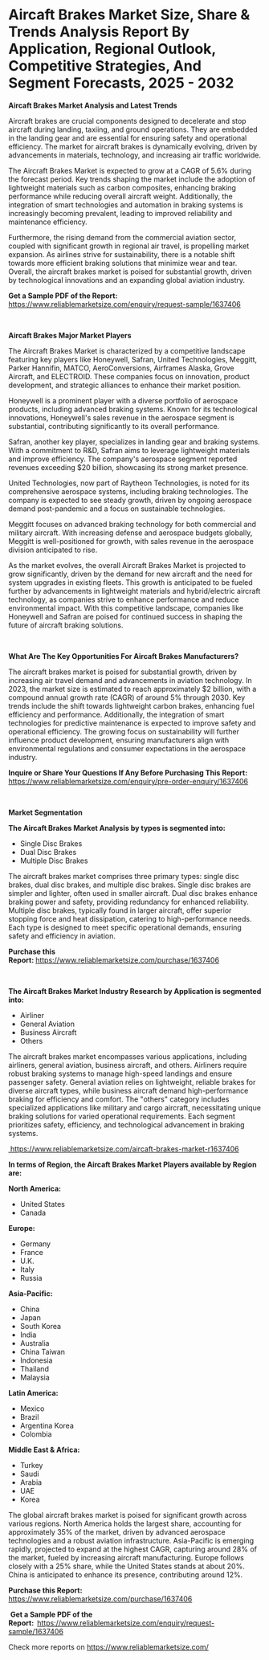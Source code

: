 <p><h1>Aircaft Brakes Market Size, Share & Trends Analysis Report By Application, Regional Outlook, Competitive Strategies, And Segment Forecasts, 2025 - 2032</h1></p><p><strong>Aircaft Brakes Market Analysis and Latest Trends</strong></p>
<p><p>Aircraft brakes are crucial components designed to decelerate and stop aircraft during landing, taxiing, and ground operations. They are embedded in the landing gear and are essential for ensuring safety and operational efficiency. The market for aircraft brakes is dynamically evolving, driven by advancements in materials, technology, and increasing air traffic worldwide.</p><p>The Aircraft Brakes Market is expected to grow at a CAGR of 5.6% during the forecast period. Key trends shaping the market include the adoption of lightweight materials such as carbon composites, enhancing braking performance while reducing overall aircraft weight. Additionally, the integration of smart technologies and automation in braking systems is increasingly becoming prevalent, leading to improved reliability and maintenance efficiency.</p><p>Furthermore, the rising demand from the commercial aviation sector, coupled with significant growth in regional air travel, is propelling market expansion. As airlines strive for sustainability, there is a notable shift towards more efficient braking solutions that minimize wear and tear. Overall, the aircraft brakes market is poised for substantial growth, driven by technological innovations and an expanding global aviation industry.</p></p>
<p><strong>Get a Sample PDF of the Report:&nbsp;</strong> <a href="https://www.reliablemarketsize.com/enquiry/request-sample/1637406?utm_campaign=3563&utm_medium=2&utm_source=Github&utm_content=ia&utm_term=23032025&utm_id=aircaft-brakes">https://www.reliablemarketsize.com/enquiry/request-sample/1637406</a></p>
<p>&nbsp;</p>
<p><strong>Aircaft Brakes Major Market Players</strong></p>
<p><p>The Aircraft Brakes Market is characterized by a competitive landscape featuring key players like Honeywell, Safran, United Technologies, Meggitt, Parker Hannifin, MATCO, AeroConversions, Airframes Alaska, Grove Aircraft, and ELECTROID. These companies focus on innovation, product development, and strategic alliances to enhance their market position.</p><p>Honeywell is a prominent player with a diverse portfolio of aerospace products, including advanced braking systems. Known for its technological innovations, Honeywell's sales revenue in the aerospace segment is substantial, contributing significantly to its overall performance.</p><p>Safran, another key player, specializes in landing gear and braking systems. With a commitment to R&D, Safran aims to leverage lightweight materials and improve efficiency. The company's aerospace segment reported revenues exceeding $20 billion, showcasing its strong market presence.</p><p>United Technologies, now part of Raytheon Technologies, is noted for its comprehensive aerospace systems, including braking technologies. The company is expected to see steady growth, driven by ongoing aerospace demand post-pandemic and a focus on sustainable technologies.</p><p>Meggitt focuses on advanced braking technology for both commercial and military aircraft. With increasing defense and aerospace budgets globally, Meggitt is well-positioned for growth, with sales revenue in the aerospace division anticipated to rise.</p><p>As the market evolves, the overall Aircraft Brakes Market is projected to grow significantly, driven by the demand for new aircraft and the need for system upgrades in existing fleets. This growth is anticipated to be fueled further by advancements in lightweight materials and hybrid/electric aircraft technology, as companies strive to enhance performance and reduce environmental impact. With this competitive landscape, companies like Honeywell and Safran are poised for continued success in shaping the future of aircraft braking solutions.</p></p>
<p>&nbsp;</p>
<p><strong>What Are The Key Opportunities For Aircaft Brakes Manufacturers?</strong></p>
<p><p>The aircraft brakes market is poised for substantial growth, driven by increasing air travel demand and advancements in aviation technology. In 2023, the market size is estimated to reach approximately $2 billion, with a compound annual growth rate (CAGR) of around 5% through 2030. Key trends include the shift towards lightweight carbon brakes, enhancing fuel efficiency and performance. Additionally, the integration of smart technologies for predictive maintenance is expected to improve safety and operational efficiency. The growing focus on sustainability will further influence product development, ensuring manufacturers align with environmental regulations and consumer expectations in the aerospace industry.</p></p>
<p><strong>Inquire or Share Your Questions If Any Before Purchasing This Report:</strong> <a href="https://www.reliablemarketsize.com/enquiry/pre-order-enquiry/1637406?utm_campaign=3563&utm_medium=2&utm_source=Github&utm_content=ia&utm_term=23032025&utm_id=aircaft-brakes">https://www.reliablemarketsize.com/enquiry/pre-order-enquiry/1637406</a></p>
<p>&nbsp;</p>
<p><strong>Market Segmentation</strong></p>
<p><strong>The Aircaft Brakes Market Analysis by types is segmented into:</strong></p>
<p><ul><li>Single Disc Brakes</li><li>Dual Disc Brakes</li><li>Multiple Disc Brakes</li></ul></p>
<p><p>The aircraft brakes market comprises three primary types: single disc brakes, dual disc brakes, and multiple disc brakes. Single disc brakes are simpler and lighter, often used in smaller aircraft. Dual disc brakes enhance braking power and safety, providing redundancy for enhanced reliability. Multiple disc brakes, typically found in larger aircraft, offer superior stopping force and heat dissipation, catering to high-performance needs. Each type is designed to meet specific operational demands, ensuring safety and efficiency in aviation.</p></p>
<p><strong>Purchase this Report:&nbsp;</strong><a href="https://www.reliablemarketsize.com/purchase/1637406?utm_campaign=3563&utm_medium=2&utm_source=Github&utm_content=ia&utm_term=23032025&utm_id=aircaft-brakes">https://www.reliablemarketsize.com/purchase/1637406</a></p>
<p>&nbsp;</p>
<p><strong>The Aircaft Brakes Market Industry Research by Application is segmented into:</strong></p>
<p><ul><li>Airliner</li><li>General Aviation</li><li>Business Aircraft</li><li>Others</li></ul></p>
<p><p>The aircraft brakes market encompasses various applications, including airliners, general aviation, business aircraft, and others. Airliners require robust braking systems to manage high-speed landings and ensure passenger safety. General aviation relies on lightweight, reliable brakes for diverse aircraft types, while business aircraft demand high-performance braking for efficiency and comfort. The "others" category includes specialized applications like military and cargo aircraft, necessitating unique braking solutions for varied operational requirements. Each segment prioritizes safety, efficiency, and technological advancement in braking systems.</p></p>
<p><a href="https://www.reliablemarketsize.com/aircaft-brakes-market-r1637406?utm_campaign=3563&utm_medium=2&utm_source=Github&utm_content=ia&utm_term=23032025&utm_id=aircaft-brakes">&nbsp;https://www.reliablemarketsize.com/aircaft-brakes-market-r1637406</a></p>
<p><strong>In terms of Region, the Aircaft Brakes Market Players available by Region are:</strong></p>
<p>
    <p> <strong> North America: </strong>
        <ul>
            <li>United States</li>
            <li>Canada</li>
        </ul>
        </p> 
    <p> <strong> Europe: </strong>
        <ul>
            <li>Germany</li>
            <li>France</li>
            <li>U.K.</li>
            <li>Italy</li>
            <li>Russia</li>
        </ul>
        </p> 
    <p> <strong> Asia-Pacific: </strong>
        <ul>
            <li>China</li>
            <li>Japan</li>
            <li>South Korea</li>
            <li>India</li>
            <li>Australia</li>
            <li>China Taiwan</li>
            <li>Indonesia</li>
            <li>Thailand</li>
            <li>Malaysia</li>
        </ul>
        </p> 
    <p> <strong> Latin America: </strong>
        <ul>
            <li>Mexico</li>
            <li>Brazil</li>
            <li>Argentina Korea</li>
            <li>Colombia</li>
        </ul>
        </p> 
    <p> <strong> Middle East & Africa: </strong>
        <ul>
            <li>Turkey</li>
            <li>Saudi</li>
            <li>Arabia</li>
            <li>UAE</li>
            <li>Korea</li>
        </ul>
    </p>
    </p>
<p><p>The global aircraft brakes market is poised for significant growth across various regions. North America holds the largest share, accounting for approximately 35% of the market, driven by advanced aerospace technologies and a robust aviation infrastructure. Asia-Pacific is emerging rapidly, projected to expand at the highest CAGR, capturing around 28% of the market, fueled by increasing aircraft manufacturing. Europe follows closely with a 25% share, while the United States stands at about 20%. China is anticipated to enhance its presence, contributing around 12%.</p></p>
<p><strong>Purchase this Report: </strong><a href="https://www.reliablemarketsize.com/purchase/1637406?utm_campaign=3563&utm_medium=2&utm_source=Github&utm_content=ia&utm_term=23032025&utm_id=aircaft-brakes">https://www.reliablemarketsize.com/purchase/1637406</a></p>
<p>&nbsp;<strong>Get a Sample PDF of the Report:&nbsp;&nbsp;</strong><a href="https://www.reliablemarketsize.com/enquiry/request-sample/1637406?utm_campaign=3563&utm_medium=2&utm_source=Github&utm_content=ia&utm_term=23032025&utm_id=aircaft-brakes">https://www.reliablemarketsize.com/enquiry/request-sample/1637406</a></p>
<p><strong></strong></p>
<p>Check more reports on <a href="https://www.reliablemarketsize.com/?utm_campaign=3563&utm_medium=2&utm_source=Github&utm_content=ia&utm_term=23032025&utm_id=aircaft-brakes">https://www.reliablemarketsize.com/</a></p>